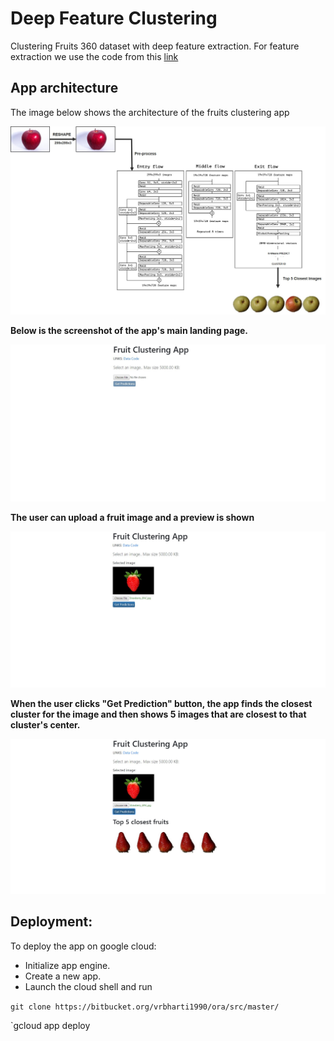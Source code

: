 # Deep Feature Clustering
Clustering Fruits 360 dataset with deep feature extraction. For feature extraction we use the code from this [link](https://github.com/jorisguerin/pretrainedCNN_clustering)
## App architecture
The image below shows the architecture of the fruits clustering app

![](Picture2.jpg)

**Below is the screenshot of the app's main landing page.**

![](snap1.jpg)

**The user can upload a fruit image and a preview is shown**

![](snap2.jpg)

**When the user clicks "Get Prediction" button, the app finds the closest cluster for the image and then shows 5 images that are closest to that cluster's center.**

![](snap3.jpg)

## Deployment:
To deploy the app on google cloud:
* Initialize app engine.
* Create a new app.
* Launch the cloud shell and run

`git clone https://bitbucket.org/vrbharti1990/ora/src/master/`

`gcloud app deploy
